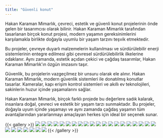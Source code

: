 ```yaml
---
title: "Güvenli konut"
---
```

Hakan Karaman Mimarlık, çevreci, estetik ve güvenli konut projelerinin önde gelen bir tasarımcısı olarak bilinir. Hakan Karaman Mimarlık tarafından tasarlanan birçok konut projesi, modern yaşamın gereksinimlerini karşılamakla birlikte doğayla uyumlu bir yaşam tarzını teşvik etmektedir.

Bu projeler, çevreye duyarlı malzemelerin kullanılması ve sürdürülebilir enerji sistemlerinin entegre edilmesi gibi çevresel sürdürülebilirlik ilkelerine odaklanır. Aynı zamanda, estetik açıdan çekici ve çağdaş tasarımlar, Hakan Karaman Mimarlık'ın özgün imzasını taşır.

Güvenlik, bu projelerin vazgeçilmez bir unsuru olarak ele alınır. Hakan Karaman Mimarlık, modern güvenlik sistemleri ile donatılmış konutlar tasarlar. Kameralar, kapı erişim kontrol sistemleri ve akıllı ev teknolojileri, sakinlerin huzur içinde yaşamalarını sağlar.

Hakan Karaman Mimarlık, birçok farklı projede bu değerlere sadık kalarak, insanlara doğal, çevreci ve estetik bir yaşam tarzı sunmaktadır. Bu projeler, doğayla uyum içinde yaşamayı ve aynı zamanda çağdaş yaşamın tüm avantajlarından yararlanmayı amaçlayan herkes için ideal bir seçenek sunar.

{{< gallery >}}
<img src="featured.png" class="grid-w50 md:grid-w33 xl:grid-w25" />
<img src="housing_01.jpg" class="grid-w50 md:grid-w33 xl:grid-w25" />
<img src="housing_02.jpg" class="grid-w50 md:grid-w33 xl:grid-w25" />
<img src="housing_03.jpg" class="grid-w50 md:grid-w33 xl:grid-w25" />
<img src="housing_04.jpg" class="grid-w50 md:grid-w33 xl:grid-w25" />
<img src="housing_05.jpg" class="grid-w50 md:grid-w33 xl:grid-w25" />
<img src="housing_06.png" class="grid-w50 md:grid-w33 xl:grid-w25" />
<img src="housing_07.png" class="grid-w50 md:grid-w33 xl:grid-w25" />
<img src="housing_08.png" class="grid-w50 md:grid-w33 xl:grid-w25" />
<img src="housing_09.png" class="grid-w50 md:grid-w33 xl:grid-w25" />
<img src="housing_10.png" class="grid-w50 md:grid-w33 xl:grid-w25" />
<img src="housing_11.png" class="grid-w50 md:grid-w33 xl:grid-w25" />
<img src="housing_12.png" class="grid-w50 md:grid-w33 xl:grid-w25" />
<img src="housing_13.png" class="grid-w50 md:grid-w33 xl:grid-w25" />
<img src="housing_14.png" class="grid-w50 md:grid-w33 xl:grid-w25" />
<img src="housing_15.png" class="grid-w50 md:grid-w33 xl:grid-w25" />
<img src="housing_16.png" class="grid-w50 md:grid-w33 xl:grid-w25" />
<img src="housing_17.png" class="grid-w50 md:grid-w33 xl:grid-w25" />
<img src="housing_18.png" class="grid-w50 md:grid-w33 xl:grid-w25" />
<img src="housing_19.png" class="grid-w50 md:grid-w33 xl:grid-w25" />
<img src="housing_20.png" class="grid-w50 md:grid-w33 xl:grid-w25" />
<img src="housing_21.png" class="grid-w50 md:grid-w33 xl:grid-w25" />
<img src="housing_22.png" class="grid-w50 md:grid-w33 xl:grid-w25" />
<img src="housing_23.png" class="grid-w50 md:grid-w33 xl:grid-w25" />
<img src="housing_24.png" class="grid-w50 md:grid-w33 xl:grid-w25" />
<img src="housing_25.png" class="grid-w50 md:grid-w33 xl:grid-w25" />
<img src="housing_26.png" class="grid-w50 md:grid-w33 xl:grid-w25" />
{{< /gallery >}}
